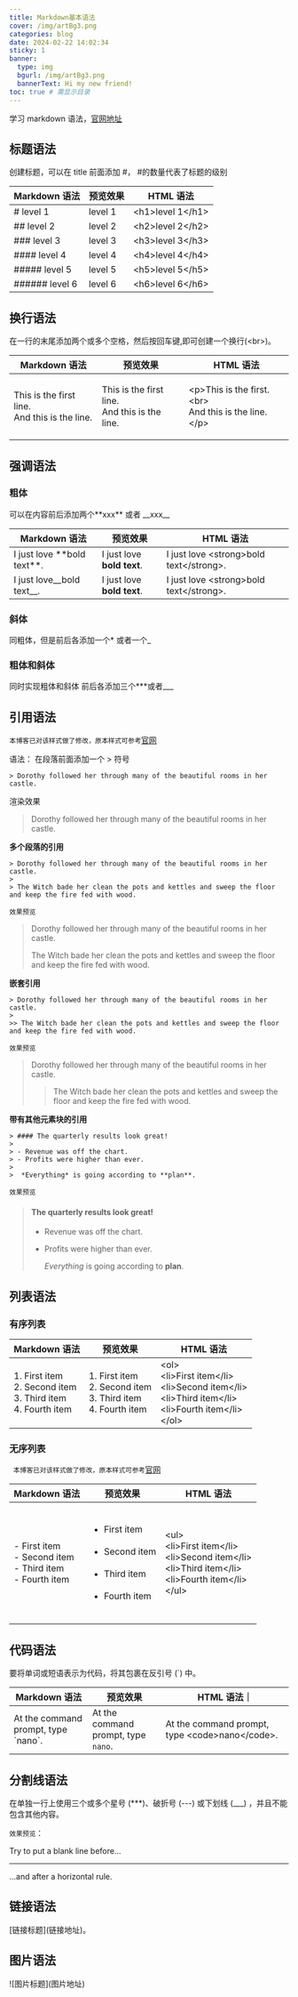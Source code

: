 ```yaml
---
title: Markdown基本语法
cover: /img/artBg3.png
categories: blog
date: 2024-02-22 14:02:34
sticky: 1
banner:
  type: img
  bgurl: /img/artBg3.png
  bannerText: Hi my new friend!
toc: true # 需显示目录
---
```


学习 markdown 语法，[官网地址](https://markdown.com.cn/intro.html)

## 标题语法

创建标题，可以在 title 前面添加 #， #的数量代表了标题的级别

| Markdown 语法        | 预览效果                                           | HTML 语法          |
| -------------------- | -------------------------------------------------- | ------------------ |
| \# level 1           | <span class="h1_style"> level 1</span>             | \<h1>level 1\</h1> |
| \#\# level 2         | <span class='h2_style'> level 2</span>             | \<h2>level 2\</h2> |
| \#\#\# level 3       | <span class='h3_style'> level 3</span>             | \<h3>level 3\</h3> |
| \#\#\#\# level 4     | <span class='h4_style'> level 4</span>             | \<h4>level 4\</h4> |
| \#\#\#\#\# level 5   | <span class='h5_style'> level 5</span>             | \<h5>level 5\</h5> |
| \#\#\#\#\#\# level 6 | <span class='h6_style'> level 6</span>             | \<h6>level 6\</h6> |



## 换行语法

在一行的末尾添加两个或多个空格，然后按回车键,即可创建一个换行(\<br>)。

| Markdown 语法                                                  | 预览效果                                                           | HTML 语法                                                                  |
| -------------------------------------------------------------- | -------------------------------------------------------------- | -------------------------------------------------------------------------- |
| <p>This is the first line.<br>And this is the line.</p> | <p>This is the first line.<br>And this is the line. </p> | \<p>This is the first.<br>\<br> <br>And this is the line.\</p> |

## 强调语法

### 粗体

可以在内容前后添加两个\*\*xxx\*\* 或者 \_\_xxx\_\_

| Markdown 语法                  | 预览效果                   | HTML 语法                                 |
| ------------------------------ | -------------------------- | ----------------------------------------- |
| I just love \*\*bold text\*\*. | I just love **bold text**. | I just love \<strong>bold text\</strong>. |
| I just love\_\_bold text\_\_.  | I just love **bold text**. | I just love \<strong>bold text\</strong>. |

### 斜体

同粗体，但是前后各添加一个\* 或者一个\_

### 粗体和斜体

同时实现粗体和斜体 前后各添加三个\*\*\*或者\_\_\_

## 引用语法

`本博客已对该样式做了修改，原本样式可参考`[官网](https://markdown.com.cn/basic-syntax/blockquotes.html)

语法： 在段落前面添加一个 > 符号

```
> Dorothy followed her through many of the beautiful rooms in her castle.
```

渲染效果

> Dorothy followed her through many of the beautiful rooms in her castle.

**多个段落的引用**

```
> Dorothy followed her through many of the beautiful rooms in her castle.
>
> The Witch bade her clean the pots and kettles and sweep the floor and keep the fire fed with wood.
```

`效果预览`

> Dorothy followed her through many of the beautiful rooms in her castle.
>
> The Witch bade her clean the pots and kettles and sweep the floor and keep the fire fed with wood.

**嵌套引用**

```
> Dorothy followed her through many of the beautiful rooms in her castle.
>
>> The Witch bade her clean the pots and kettles and sweep the floor and keep the fire fed with wood.
```

`效果预览`

> Dorothy followed her through many of the beautiful rooms in her castle.
>
> > The Witch bade her clean the pots and kettles and sweep the floor and keep the fire fed with wood.

**带有其他元素块的引用**

```
> #### The quarterly results look great!
>
> - Revenue was off the chart.
> - Profits were higher than ever.
>
>  *Everything* is going according to **plan**.
```

`效果预览`

> #### The quarterly results look great!
>
> - Revenue was off the chart.
> - Profits were higher than ever.
>
>   _Everything_ is going according to **plan**.

## 列表语法

### 有序列表

| Markdown 语法                                                      | 预览效果                                                           | HTML 语法                                                                                                             |
| ------------------------------------------------------------------ | ------------------------------------------------------------------ | --------------------------------------------------------------------------------------------------------------------- |
| 1. First item<br>2. Second item<br>3. Third item<br>4. Fourth item | 1. First item<br>2. Second item<br>3. Third item<br>4. Fourth item | \<ol><br>\<li>First item\</li><br>\<li>Second item\</li><br>\<li>Third item\</li><br>\<li>Fourth item\</li><br>\</ol> |

### 无序列表

` 本博客已对该样式做了修改，原本样式可参考`[官网](https://markdown.com.cn/basic-syntax/lists.html)

| Markdown 语法                                                       | 预览效果                                                                                                    | HTML 语法                                                                                                             |
| ------------------------------------------------------------------- | ----------------------------------------------------------------------------------------------------------- | --------------------------------------------------------------------------------------------------------------------- |
| \- First item<br> \- Second item<br>\- Third item<br>\- Fourth item | <ul><br><li>First item</li><br><li>Second item</li><br><li>Third item</li><br><li>Fourth item</li><br></ul> | \<ul><br>\<li>First item\</li><br>\<li>Second item\</li><br>\<li>Third item\</li><br>\<li>Fourth item\</li><br>\</ul> |

## 代码语法

要将单词或短语表示为代码，将其包裹在反引号 (`) 中。

| Markdown 语法                         | 预览效果                                       | HTML 语法｜                                      |
| ------------------------------------- | ---------------------------------------------- | ------------------------------------------------ |
| At the command prompt, type \`nano\`. | At the command prompt, type <code>nano</code>. | At the command prompt, type \<code>nano\</code>. |

## 分割线语法

在单独一行上使用三个或多个星号 (\*\*\*)、破折号 (---) 或下划线 (\_\_\_) ，并且不能包含其他内容。

`效果预览`：

Try to put a blank line before...

---

...and after a horizontal rule.

## 链接语法

\[链接标题\]\(链接地址\)。

## 图片语法

\!\[图片标题\]\(图片地址\)